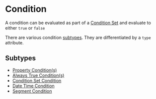 # Condition

A condition can be evaluated as part of a [Condition Set](../condition-set.md) and
evaluate to either `true` or `false`

There are various condition [subtypes](#subtypes). They are differentiated by a `type` attribute.  

## Subtypes

- [Property Condition(s)](./property)
- [Always True Condition(s)](./always-true.md)
- [Condition Set Condition](./condition-set.md)
- [Date Time Condition](./date-time.md)
- [Segment Condition](./segment.md)
